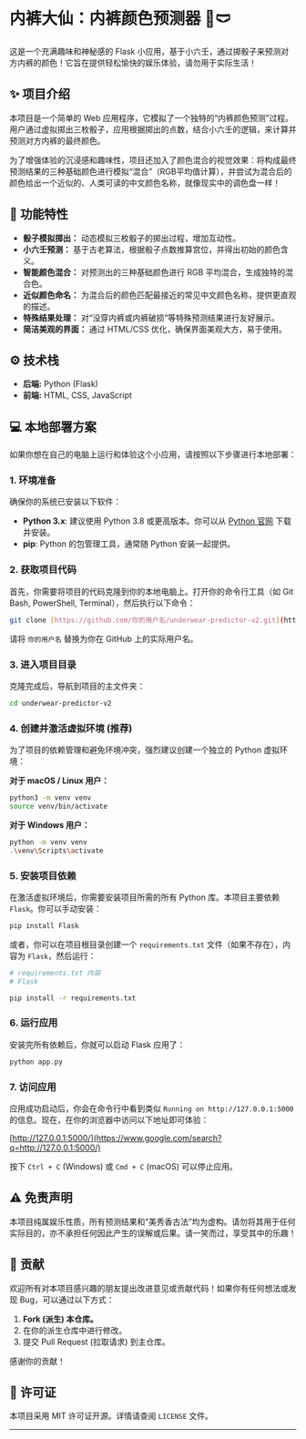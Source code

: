 # 内裤大仙：内裤颜色预测器 🔮🩲

这是一个充满趣味和神秘感的 Flask 小应用，基于小六壬，通过掷骰子来预测对方内裤的颜色！它旨在提供轻松愉快的娱乐体验，请勿用于实际生活！

## ✨ 项目介绍

本项目是一个简单的 Web 应用程序，它模拟了一个独特的“内裤颜色预测”过程。用户通过虚拟掷出三枚骰子，应用根据掷出的点数，结合小六壬的逻辑，来计算并预测对方内裤的最终颜色。

为了增强体验的沉浸感和趣味性，项目还加入了颜色混合的视觉效果：将构成最终预测结果的三种基础颜色进行模拟“混合”（RGB平均值计算），并尝试为混合后的颜色给出一个近似的、人类可读的中文颜色名称，就像现实中的调色盘一样！

## 🚀 功能特性

-   **骰子模拟掷出：** 动态模拟三枚骰子的掷出过程，增加互动性。
-   **小六壬预测：** 基于古老算法，根据骰子点数推算宫位，并得出初始的颜色含义。
-   **智能颜色混合：** 对预测出的三种基础颜色进行 RGB 平均混合，生成独特的混合色。
-   **近似颜色命名：** 为混合后的颜色匹配最接近的常见中文颜色名称，提供更直观的描述。
-   **特殊结果处理：** 对“没穿内裤或内裤破损”等特殊预测结果进行友好展示。
-   **简洁美观的界面：** 通过 HTML/CSS 优化，确保界面美观大方，易于使用。

## ⚙️ 技术栈

-   **后端:** Python (Flask)
-   **前端:** HTML, CSS, JavaScript

## 💻 本地部署方案

如果你想在自己的电脑上运行和体验这个小应用，请按照以下步骤进行本地部署：

### 1. 环境准备

确保你的系统已安装以下软件：

-   **Python 3.x**: 建议使用 Python 3.8 或更高版本。你可以从 [Python 官网](https://www.python.org/downloads/) 下载并安装。
-   **pip**: Python 的包管理工具，通常随 Python 安装一起提供。

### 2. 获取项目代码

首先，你需要将项目的代码克隆到你的本地电脑上。打开你的命令行工具（如 Git Bash, PowerShell, Terminal），然后执行以下命令：

```bash
git clone [https://github.com/你的用户名/underwear-predictor-v2.git](https://github.com/你的用户名/underwear-predictor-v2.git)
````

请将 `你的用户名` 替换为你在 GitHub 上的实际用户名。

### 3\. 进入项目目录

克隆完成后，导航到项目的主文件夹：

```bash
cd underwear-predictor-v2
```

### 4\. 创建并激活虚拟环境 (推荐)

为了项目的依赖管理和避免环境冲突，强烈建议创建一个独立的 Python 虚拟环境：

**对于 macOS / Linux 用户：**

```bash
python3 -m venv venv
source venv/bin/activate
```

**对于 Windows 用户：**

```bash
python -m venv venv
.\venv\Scripts\activate
```

### 5\. 安装项目依赖

在激活虚拟环境后，你需要安装项目所需的所有 Python 库。本项目主要依赖 `Flask`。你可以手动安装：

```bash
pip install Flask
```

或者，你可以在项目根目录创建一个 `requirements.txt` 文件（如果不存在），内容为 `Flask`，然后运行：

```bash
# requirements.txt 内容
# Flask

pip install -r requirements.txt
```

### 6\. 运行应用

安装完所有依赖后，你就可以启动 Flask 应用了：

```bash
python app.py
```

### 7\. 访问应用

应用成功启动后，你会在命令行中看到类似 `Running on http://127.0.0.1:5000` 的信息。现在，在你的浏览器中访问以下地址即可体验：

[http://127.0.0.1:5000/](https://www.google.com/search?q=http://127.0.0.1:5000/)

按下 `Ctrl + C` (Windows) 或 `Cmd + C` (macOS) 可以停止应用。

## ⚠️ 免责声明

本项目纯属娱乐性质，所有预测结果和“美秀香古法”均为虚构。请勿将其用于任何实际目的，亦不承担任何因此产生的误解或后果。请一笑而过，享受其中的乐趣！

## 🤝 贡献

欢迎所有对本项目感兴趣的朋友提出改进意见或贡献代码！如果你有任何想法或发现 Bug，可以通过以下方式：

1.  **Fork (派生) 本仓库。**
2.  在你的派生仓库中进行修改。
3.  提交 Pull Request (拉取请求) 到主仓库。

感谢你的贡献！

## 📄 许可证

本项目采用 MIT 许可证开源。详情请查阅 `LICENSE` 文件。

-----

```
```
